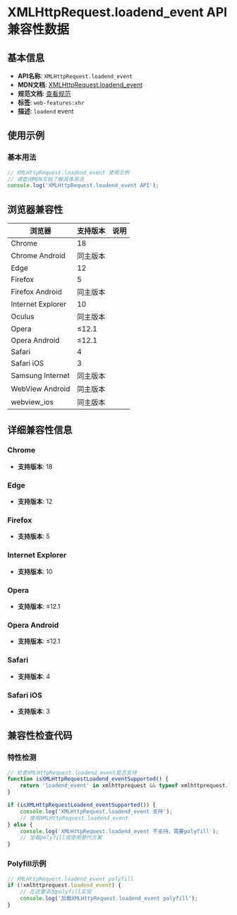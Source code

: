 # XMLHttpRequest.loadend_event API 兼容性数据

## 基本信息

- **API名称**: `XMLHttpRequest.loadend_event`
- **MDN文档**: [XMLHttpRequest.loadend_event](https://developer.mozilla.org/docs/Web/API/XMLHttpRequestEventTarget/loadend_event)
- **规范文档**: [查看规范](https://xhr.spec.whatwg.org/#event-xhr-loadend,https://xhr.spec.whatwg.org/#handler-xhr-onloadend)
- **标签**: `web-features:xhr`
- **描述**: `loadend` event

## 使用示例

### 基本用法

```javascript
// XMLHttpRequest.loadend_event 使用示例
// 请查阅MDN文档了解具体用法
console.log('XMLHttpRequest.loadend_event API');
```

## 浏览器兼容性

| 浏览器 | 支持版本 | 说明 |
|--------|----------|------|
| Chrome | 18 |  |
| Chrome Android | 同主版本 |  |
| Edge | 12 |  |
| Firefox | 5 |  |
| Firefox Android | 同主版本 |  |
| Internet Explorer | 10 |  |
| Oculus | 同主版本 |  |
| Opera | ≤12.1 |  |
| Opera Android | ≤12.1 |  |
| Safari | 4 |  |
| Safari iOS | 3 |  |
| Samsung Internet | 同主版本 |  |
| WebView Android | 同主版本 |  |
| webview_ios | 同主版本 |  |

## 详细兼容性信息

### Chrome

- **支持版本**: 18

### Edge

- **支持版本**: 12

### Firefox

- **支持版本**: 5

### Internet Explorer

- **支持版本**: 10

### Opera

- **支持版本**: ≤12.1

### Opera Android

- **支持版本**: ≤12.1

### Safari

- **支持版本**: 4

### Safari iOS

- **支持版本**: 3

## 兼容性检查代码

### 特性检测

```javascript
// 检查XMLHttpRequest.loadend_event是否支持
function isXMLHttpRequestLoadend_eventSupported() {
    return 'loadend_event' in xmlhttprequest && typeof xmlhttprequest.loadend_event === 'function';
}

if (isXMLHttpRequestLoadend_eventSupported()) {
    console.log('XMLHttpRequest.loadend_event 支持');
    // 使用XMLHttpRequest.loadend_event
} else {
    console.log('XMLHttpRequest.loadend_event 不支持，需要polyfill');
    // 加载polyfill或使用替代方案
}
```

### Polyfill示例

```javascript
// XMLHttpRequest.loadend_event polyfill
if (!xmlhttprequest.loadend_event) {
    // 在这里添加polyfill实现
    console.log('加载XMLHttpRequest.loadend_event polyfill');
}
```

